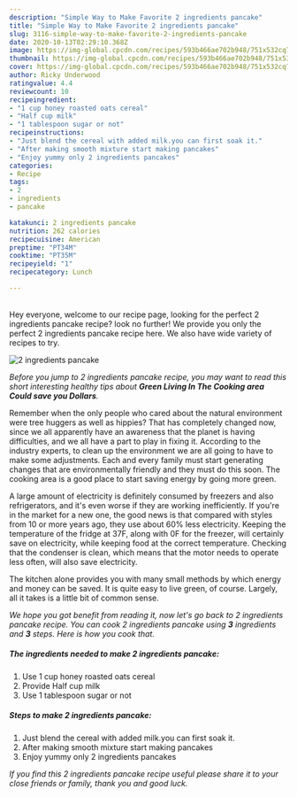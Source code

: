 ```yaml
---
description: "Simple Way to Make Favorite 2 ingredients pancake"
title: "Simple Way to Make Favorite 2 ingredients pancake"
slug: 3116-simple-way-to-make-favorite-2-ingredients-pancake
date: 2020-10-13T02:29:10.368Z
image: https://img-global.cpcdn.com/recipes/593b466ae702b948/751x532cq70/2-ingredients-pancake-recipe-main-photo.jpg
thumbnail: https://img-global.cpcdn.com/recipes/593b466ae702b948/751x532cq70/2-ingredients-pancake-recipe-main-photo.jpg
cover: https://img-global.cpcdn.com/recipes/593b466ae702b948/751x532cq70/2-ingredients-pancake-recipe-main-photo.jpg
author: Ricky Underwood
ratingvalue: 4.4
reviewcount: 10
recipeingredient:
- "1 cup honey roasted oats cereal"
- "Half cup milk"
- "1 tablespoon sugar or not"
recipeinstructions:
- "Just blend the cereal with added milk.you can first soak it."
- "After making smooth mixture start making pancakes"
- "Enjoy yummy only 2 ingredients pancakes"
categories:
- Recipe
tags:
- 2
- ingredients
- pancake

katakunci: 2 ingredients pancake 
nutrition: 262 calories
recipecuisine: American
preptime: "PT34M"
cooktime: "PT35M"
recipeyield: "1"
recipecategory: Lunch

---
```

<br>
Hey everyone, welcome to our recipe page, looking for the perfect 2 ingredients pancake recipe? look no further! We provide you only the perfect 2 ingredients pancake recipe here. We also have wide variety of recipes to try.
<br>


![2 ingredients pancake](https://img-global.cpcdn.com/recipes/593b466ae702b948/751x532cq70/2-ingredients-pancake-recipe-main-photo.jpg)

<i>Before you jump to 2 ingredients pancake recipe, you may want to read this short interesting healthy tips about 
<strong>Green Living In The Cooking area Could save you Dollars</strong>.</i>
</br>

Remember when the only people who cared about the natural environment were tree huggers as well as hippies? That has completely changed now, since we all apparently have an awareness that the planet is having difficulties, and we all have a part to play in fixing it. According to the industry experts, to clean up the environment we are all going to have to make some adjustments. Each and every family must start generating changes that are environmentally friendly and they must do this soon. The cooking area is a good place to start saving energy by going more green.

A large amount of electricity is definitely consumed by freezers and also refrigerators, and it's even worse if they are working inefficiently. If you're in the market for a new one, the good news is that compared with styles from 10 or more years ago, they use about 60% less electricity. Keeping the temperature of the fridge at 37F, along with 0F for the freezer, will certainly save on electricity, while keeping food at the correct temperature. Checking that the condenser is clean, which means that the motor needs to operate less often, will also save electricity.

The kitchen alone provides you with many small methods by which energy and money can be saved. It is quite easy to live green, of course. Largely, all it takes is a little bit of common sense.


<i>We hope you got benefit from reading it, now let's go back to 2 ingredients pancake recipe. You can cook 2 ingredients pancake using <strong>3</strong> ingredients and <strong>3</strong> steps. Here is how you cook that.
</i>

##### The ingredients needed to make 2 ingredients pancake:

1. Use 1 cup honey roasted oats cereal
1. Provide Half cup milk
1. Use 1 tablespoon sugar or not


##### Steps to make 2 ingredients pancake:

1. Just blend the cereal with added milk.you can first soak it.
1. After making smooth mixture start making pancakes
1. Enjoy yummy only 2 ingredients pancakes


<i>If you find this 2 ingredients pancake recipe useful please share it to your close friends or family, thank you and good luck.</i>

